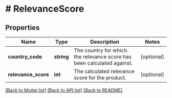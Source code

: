# # RelevanceScore

## Properties

Name | Type | Description | Notes
------------ | ------------- | ------------- | -------------
**country_code** | **string** | The country for which the relevance score has been calculated against. | [optional]
**relevance_score** | **int** | The calculated relevance score for the product. | [optional]

[[Back to Model list]](../../README.md#models) [[Back to API list]](../../README.md#endpoints) [[Back to README]](../../README.md)
